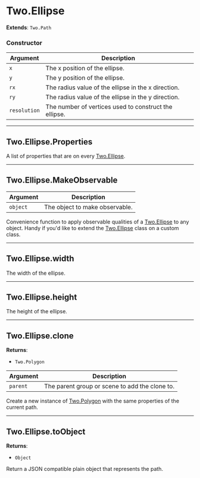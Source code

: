 # Two.Ellipse


<div class="extends">

__Extends__: `Two.Path`

</div>





### Constructor


| Argument | Description |
| ---- | ----------- |
| `x` | The x position of the ellipse. |
| `y` | The y position of the ellipse. |
| `rx` | The radius value of the ellipse in the x direction. |
| `ry` | The radius value of the ellipse in the y direction. |
| `resolution` | The number of vertices used to construct the ellipse. |



---

<div class="static ">

## Two.Ellipse.Properties








<div class="properties">

A list of properties that are on every [Two.Ellipse](/documentation/ellipse).

</div>











</div>



---

<div class="static ">

## Two.Ellipse.MakeObservable










<div class="params">

| Argument | Description |
| ---- | ----------- |
| `object` | The object to make observable. |
</div>




<div class="description">

Convenience function to apply observable qualities of a [Two.Ellipse](/documentation/ellipse) to any object. Handy if you'd like to extend the [Two.Ellipse](/documentation/ellipse) class on a custom class.

</div>






</div>



---

<div class="instance ">

## Two.Ellipse.width








<div class="properties">

The width of the ellipse.

</div>











</div>



---

<div class="instance ">

## Two.Ellipse.height








<div class="properties">

The height of the ellipse.

</div>











</div>



---

<div class="instance ">

## Two.Ellipse.clone




<div class="returns">

__Returns__:



+ `Two.Polygon`




</div>







<div class="params">

| Argument | Description |
| ---- | ----------- |
| `parent` | The parent group or scene to add the clone to. |
</div>




<div class="description">

Create a new instance of [Two.Polygon](/documentation/polygon) with the same properties of the current path.

</div>






</div>



---

<div class="instance ">

## Two.Ellipse.toObject




<div class="returns">

__Returns__:



+ `Object`




</div>










<div class="description">

Return a JSON compatible plain object that represents the path.

</div>






</div>


